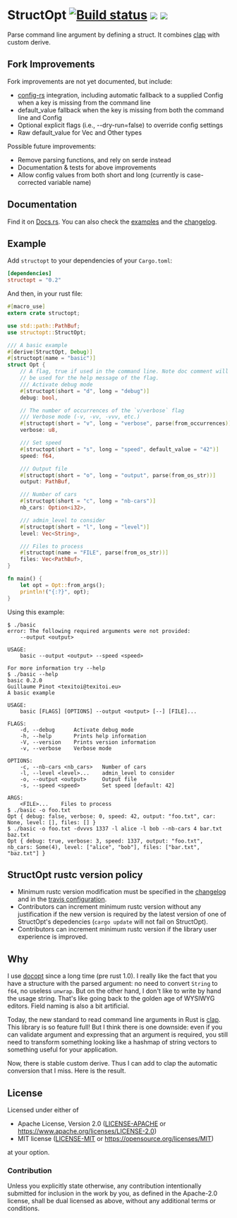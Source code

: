 # StructOpt [![Build status](https://travis-ci.org/TeXitoi/structopt.svg?branch=master)](https://travis-ci.org/TeXitoi/structopt) [![](https://img.shields.io/crates/v/structopt.svg)](https://crates.io/crates/structopt) [![](https://docs.rs/structopt/badge.svg)](https://docs.rs/structopt)

Parse command line argument by defining a struct.  It combines [clap](https://crates.io/crates/clap) with custom derive.

## Fork Improvements
Fork improvements are not yet documented, but include:
- [config-rs](https://crates.io/crates/config) integration, including automatic fallback to a supplied Config when a key is missing from the command line
- default_value fallback when the key is missing from both the command line and Config
- Optional explicit flags (i.e., --dry-run=false) to override config settings
- Raw default_value for Vec and Other types

Possible future improvements:
- Remove parsing functions, and rely on serde instead
- Documentation & tests for above improvements
- Allow config values from both short and long (currently is case-corrected variable name)

## Documentation

Find it on [Docs.rs](https://docs.rs/structopt).  You can also check the [examples](https://github.com/TeXitoi/structopt/tree/master/examples) and the [changelog](https://github.com/TeXitoi/structopt/blob/master/CHANGELOG.md).

## Example

Add `structopt` to your dependencies of your `Cargo.toml`:
```toml
[dependencies]
structopt = "0.2"
```

And then, in your rust file:
```rust
#[macro_use]
extern crate structopt;

use std::path::PathBuf;
use structopt::StructOpt;

/// A basic example
#[derive(StructOpt, Debug)]
#[structopt(name = "basic")]
struct Opt {
    // A flag, true if used in the command line. Note doc comment will
    // be used for the help message of the flag.
    /// Activate debug mode
    #[structopt(short = "d", long = "debug")]
    debug: bool,

    // The number of occurrences of the `v/verbose` flag
    /// Verbose mode (-v, -vv, -vvv, etc.)
    #[structopt(short = "v", long = "verbose", parse(from_occurrences))]
    verbose: u8,

    /// Set speed
    #[structopt(short = "s", long = "speed", default_value = "42")]
    speed: f64,

    /// Output file
    #[structopt(short = "o", long = "output", parse(from_os_str))]
    output: PathBuf,

    /// Number of cars
    #[structopt(short = "c", long = "nb-cars")]
    nb_cars: Option<i32>,

    /// admin_level to consider
    #[structopt(short = "l", long = "level")]
    level: Vec<String>,

    /// Files to process
    #[structopt(name = "FILE", parse(from_os_str))]
    files: Vec<PathBuf>,
}

fn main() {
    let opt = Opt::from_args();
    println!("{:?}", opt);
}
```

Using this example:
```
$ ./basic
error: The following required arguments were not provided:
    --output <output>

USAGE:
    basic --output <output> --speed <speed>

For more information try --help
$ ./basic --help
basic 0.2.0
Guillaume Pinot <texitoi@texitoi.eu>
A basic example

USAGE:
    basic [FLAGS] [OPTIONS] --output <output> [--] [FILE]...

FLAGS:
    -d, --debug      Activate debug mode
    -h, --help       Prints help information
    -V, --version    Prints version information
    -v, --verbose    Verbose mode

OPTIONS:
    -c, --nb-cars <nb_cars>   Number of cars
    -l, --level <level>...    admin_level to consider
    -o, --output <output>     Output file
    -s, --speed <speed>       Set speed [default: 42]

ARGS:
    <FILE>...    Files to process
$ ./basic -o foo.txt
Opt { debug: false, verbose: 0, speed: 42, output: "foo.txt", car: None, level: [], files: [] }
$ ./basic -o foo.txt -dvvvs 1337 -l alice -l bob --nb-cars 4 bar.txt baz.txt
Opt { debug: true, verbose: 3, speed: 1337, output: "foo.txt", nb_cars: Some(4), level: ["alice", "bob"], files: ["bar.txt", "baz.txt"] }
```

## StructOpt rustc version policy

- Minimum rustc version modification must be specified in the [changelog](https://github.com/TeXitoi/structopt/blob/master/CHANGELOG.md) and in the [travis configuration](https://github.com/TeXitoi/structopt/blob/master/.travis.yml).
- Contributors can increment minimum rustc version without any justification if the new version is required by the latest version of one of StructOpt's depedencies (`cargo update` will not fail on StructOpt).
- Contributors can increment minimum rustc version if the library user experience is improved.

## Why

I use [docopt](https://crates.io/crates/docopt) since a long time (pre rust 1.0). I really like the fact that you have a structure with the parsed argument: no need to convert `String` to `f64`, no useless `unwrap`. But on the other hand, I don't like to write by hand the usage string. That's like going back to the golden age of WYSIWYG editors.  Field naming is also a bit artificial.

Today, the new standard to read command line arguments in Rust is [clap](https://crates.io/crates/clap).  This library is so feature full! But I think there is one downside: even if you can validate argument and expressing that an argument is required, you still need to transform something looking like a hashmap of string vectors to something useful for your application.

Now, there is stable custom derive. Thus I can add to clap the automatic conversion that I miss. Here is the result.

## License

Licensed under either of

- Apache License, Version 2.0 ([LICENSE-APACHE](LICENSE-APACHE) or <https://www.apache.org/licenses/LICENSE-2.0>)
- MIT license ([LICENSE-MIT](LICENSE-MIT) or <https://opensource.org/licenses/MIT>)

at your option.

### Contribution

Unless you explicitly state otherwise, any contribution intentionally submitted
for inclusion in the work by you, as defined in the Apache-2.0 license, shall be
dual licensed as above, without any additional terms or conditions.

